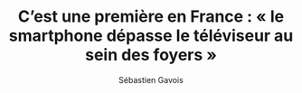 ---
layout: post
title: "C’est une première en France : « le smartphone dépasse le téléviseur au sein des foyers »"
link: "https://next.ink/brief_article/cest-une-premiere-en-france-le-smartphone-depasse-le-televiseur-au-sein-des-foyers/"
author: "Sébastien Gavois "
published_date: "19/11/2024"
description: "L’Arcom a récemment mis à jour son Observatoire de l’équipement audiovisuel des foyers en France hexagonale avec les chiffres du premier semestre 2024. La grosse nouveauté : « La transition vers une consommation numérique et individuelle se confirme, en particulier avec l’affirmation du smartphone comme premier écran des foyers au détriment du téléviseur »."
language: "fr"
categories: 
   - Liens
tags: "société numérique"
og-tags: "société numérique"
permalink: /:categories/:year/:month/:day/:title/
---